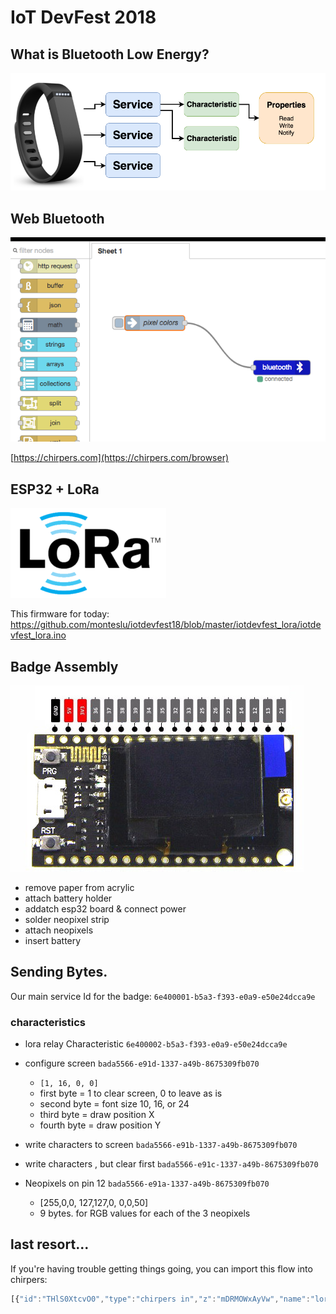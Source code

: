 # IoT DevFest 2018



## What is Bluetooth Low Energy?

![screenshot](BLE_diagram.png)



## Web Bluetooth


![screenshot](chirpers.png)

[https://chirpers.com](https://chirpers.com/browser)


## ESP32 + LoRa

![screenshot](lora.png)

This firmware for today:  https://github.com/monteslu/iotdevfest18/blob/master/iotdevfest_lora/iotdevfest_lora.ino


## Badge Assembly

![screenshot](esp32.jpg)

* remove paper from acrylic
* attach battery holder
* addatch esp32 board & connect power
* solder neopixel strip
* attach neopixels
* insert battery



## Sending Bytes.


Our main service Id for the badge: `6e400001-b5a3-f393-e0a9-e50e24dcca9e`

### characteristics

* lora relay Characteristic `6e400002-b5a3-f393-e0a9-e50e24dcca9e`

* configure screen `bada5566-e91d-1337-a49b-8675309fb070`
  * `[1, 16, 0, 0]`
  * first byte = 1 to clear screen, 0 to leave as is
  * second byte = font size 10, 16, or 24
  * third byte = draw position X
  * fourth byte = draw position Y

* write characters to screen `bada5566-e91b-1337-a49b-8675309fb070`

* write characters , but clear first `bada5566-e91c-1337-a49b-8675309fb070`

* Neopixels on pin 12 `bada5566-e91a-1337-a49b-8675309fb070`
  * [255,0,0, 127,127,0, 0,0,50]
  * 9 bytes.  for RGB values for each of the 3 neopixels




## last resort...

If you're having trouble getting things going, you can import this flow into chirpers:

```javascript
[{"id":"THlS0XtcvO0","type":"chirpers in","z":"mDRMOWxAyVw","name":"lora broadcasts","directToMe":false,"device":"f4a2b572-b33f-495d-a8f1-7271815d40a4","x":210,"y":466,"wires":[["AC6hzIu9jGQ"]]},{"id":"AC6hzIu9jGQ","type":"debug","z":"mDRMOWxAyVw","name":"","active":true,"console":"false","complete":"false","x":444,"y":559,"wires":[]},{"id":"a6rGzwzPHRk","type":"inject","z":"mDRMOWxAyVw","name":"pixel colors","topic":"","payload":"[255,0,0, 127,127,0, 0,0,50]","payloadType":"json","repeat":"","crontab":"","once":false,"allowDebugInput":false,"x":201,"y":69,"wires":[["snIWft_QO10"]]},{"id":"snIWft_QO10","type":"bluetooth out","z":"mDRMOWxAyVw","name":"pixel control","deviceName":"","characteristicId":"bada5566-e91a-1337-a49b-8675309fb070","bleServiceId":"6e400001-b5a3-f393-e0a9-e50e24dcca9e","x":460,"y":160,"wires":[]},{"id":"E2NNdB_APLE","type":"bluetooth out","z":"mDRMOWxAyVw","name":"lora out","deviceName":"","characteristicId":"6e400002-b5a3-f393-e0a9-e50e24dcca9e","bleServiceId":"6e400001-b5a3-f393-e0a9-e50e24dcca9e","x":472,"y":274,"wires":[]},{"id":"weqrjybYQ4g","type":"inject","z":"mDRMOWxAyVw","name":"","topic":"","payload":"hello world","payloadType":"str","repeat":"","crontab":"","once":false,"allowDebugInput":false,"x":214,"y":243,"wires":[["E2NNdB_APLE"]]},{"id":"hTYhRgiSRac","type":"bluetooth out","z":"mDRMOWxAyVw","name":"write to screen","deviceName":"","characteristicId":"bada5566-e91c-1337-a49b-8675309fb070","bleServiceId":"6e400001-b5a3-f393-e0a9-e50e24dcca9e","x":487,"y":394,"wires":[]},{"id":"g-W8-dXYkmo","type":"inject","z":"mDRMOWxAyVw","name":"","topic":"","payload":"I love this badge!","payloadType":"str","repeat":"","crontab":"","once":false,"allowDebugInput":false,"x":193,"y":373,"wires":[["hTYhRgiSRac"]]}]
```

